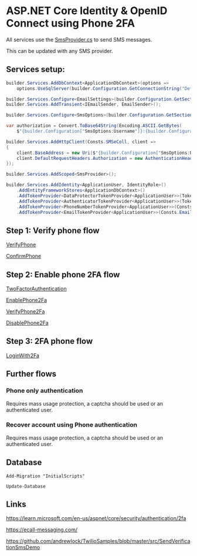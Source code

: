 # ASP.NET Core Identity & OpenID Connect using Phone 2FA

All services use the [SmsProvider.cs](https://github.com/damienbod/IdentityOidcPhone2fa/blob/main/src/IdentityProvider/Services/SmsProvider.cs) to send SMS messages.

This can be updated with any SMS provider.

## Services setup:

```csharp
builder.Services.AddDbContext<ApplicationDbContext>(options =>
    options.UseSqlServer(builder.Configuration.GetConnectionString("DefaultConnection")));

builder.Services.Configure<EmailSettings>(builder.Configuration.GetSection("EmailSettings"));
builder.Services.AddTransient<IEmailSender, EmailSender>();

builder.Services.Configure<SmsOptions>(builder.Configuration.GetSection("SmsOptions"));

var authorization = Convert.ToBase64String(Encoding.ASCII.GetBytes(
    $"{builder.Configuration["SmsOptions:Username"]}:{builder.Configuration["SmsOptions:Password"]}"));

builder.Services.AddHttpClient(Consts.SMSeColl, client =>
{
    client.BaseAddress = new Uri($"{builder.Configuration["SmsOptions:Url"]}");
    client.DefaultRequestHeaders.Authorization = new AuthenticationHeaderValue("Basic", authorization);
});

builder.Services.AddScoped<SmsProvider>();

builder.Services.AddIdentity<ApplicationUser, IdentityRole>()
    .AddEntityFrameworkStores<ApplicationDbContext>()
    .AddTokenProvider<DataProtectorTokenProvider<ApplicationUser>>(TokenOptions.DefaultProvider)
    .AddTokenProvider<AuthenticatorTokenProvider<ApplicationUser>>(TokenOptions.DefaultAuthenticatorProvider)
    .AddTokenProvider<PhoneNumberTokenProvider<ApplicationUser>>(Consts.Phone)
    .AddTokenProvider<EmailTokenProvider<ApplicationUser>>(Consts.Email);

```

## Step 1: Verify phone flow

[VerifyPhone](https://github.com/damienbod/IdentityOidcPhone2fa/blob/main/src/IdentityProvider/Pages/Account/VerifyPhone.cshtml.cs)

[ConfirmPhone](https://github.com/damienbod/IdentityOidcPhone2fa/blob/main/src/IdentityProvider/Pages/Account/ConfirmPhone.cshtml.cs)

## Step 2: Enable phone 2FA flow

[TwoFactorAuthentication](https://github.com/damienbod/IdentityOidcPhone2fa/blob/main/src/IdentityProvider/Pages/Account/Manage/TwoFactorAuthentication.cshtml.cs)

[EnablePhone2Fa](https://github.com/damienbod/IdentityOidcPhone2fa/blob/main/src/IdentityProvider/Pages/Account/Manage/EnablePhone2Fa.cshtml.cs)

[VerifyPhone2Fa](https://github.com/damienbod/IdentityOidcPhone2fa/blob/main/src/IdentityProvider/Pages/Account/Manage/VerifyPhone2Fa.cshtml.cs)

[DisablePhone2Fa](https://github.com/damienbod/IdentityOidcPhone2fa/blob/main/src/IdentityProvider/Pages/Account/Manage/DisablePhone2Fa.cshtml.cs)

## Step 3: 2FA phone flow

[LoginWith2Fa](https://github.com/damienbod/IdentityOidcPhone2fa/blob/main/src/IdentityProvider/Pages/Account/LoginWith2Fa.cshtml.cs)

## Further flows

### Phone only authentication 

Requires mass usage protection, a captcha should be used or an authenticated user.

### Recover account using Phone authentication 

Requires mass usage protection, a captcha should be used or an authenticated user.

## Database

```
Add-Migration "InitialScripts"
```

```
Update-Database
```

## Links

https://learn.microsoft.com/en-us/aspnet/core/security/authentication/2fa

https://ecall-messaging.com/

https://github.com/andrewlock/TwilioSamples/blob/master/src/SendVerificationSmsDemo
